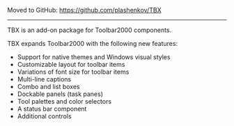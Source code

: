Moved to GitHub: https://github.com/plashenkov/TBX


---


TBX is an add-on package for Toolbar2000 components.

TBX expands Toolbar2000 with the following new features:

  * Support for native themes and Windows visual styles
  * Customizable layout for toolbar items
  * Variations of font size for toolbar items
  * Multi-line captions
  * Combo and list boxes
  * Dockable panels (task panes)
  * Tool palettes and color selectors
  * A status bar component
  * Additional controls